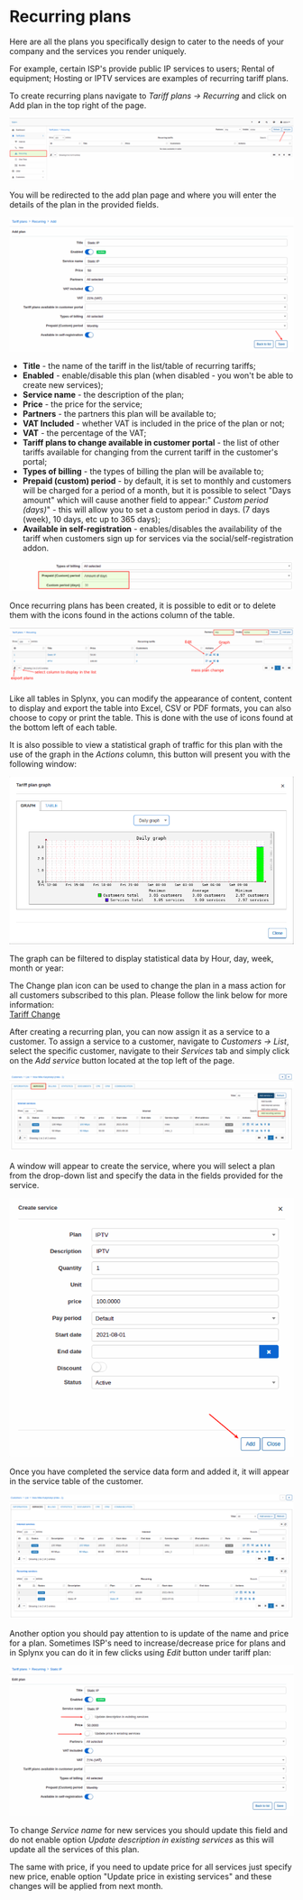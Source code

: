 Recurring plans
============

Here are all the plans you specifically design to cater to the needs of your company and the services you render uniquely.

For example, certain ISP's provide public IP services to users; Rental of equipment; Hosting or IPTV services are examples of recurring tariff plans.

To create recurring plans navigate to _Tariff plans → Recurring_ and click on Add plan in the top right of the page.

![add_plan](add_plan.png)

You will be redirected to the add plan page and where you will enter the details of the plan in the provided fields.

![create_plan](add_plan_1.png)

* **Title** - the name of the tariff in the list/table of recurring tariffs;
* **Enabled** - enable/disable this plan (when disabled - you won't be able to create new services);
* **Service name** - the description of the plan;
* **Price** - the price for the service;
* **Partners** - the partners this plan will be available to;
* **VAT Included** - whether VAT is included in the price of the plan or not;
* **VAT** - the percentage of the VAT;
* **Tariff plans to change available in customer portal** - the list of other tariffs available for changing from the current tariff in the customer's portal;
* **Types of billing** - the types of billing the plan will be available to;
* **Prepaid (custom) period** - by default, it is set to monthly and customers will be charged for a period of a month, but it is possible to select "Days amount" which will cause another field to appear:" _Custom period (days)_" - this will allow you to set a custom period in days. (7 days (week), 10 days, etc up to 365 days);
* **Available in self-registration** - enables/disables the availability of the tariff when customers sign up for services via the social/self-registration addon.

![prepaid_custom.png](days_amount.png)

Once recurring plans has been created, it is possible to edit or to delete them with the icons found in the actions column of the table.

![list](table_view.png)

Like all tables in Splynx, you can modify the appearance of content, content to display and export the table into Excel, CSV or PDF formats, you can also choose to copy or print the table. This is done with the use of icons found at the bottom left of each table.

It is also possible to view a statistical graph of traffic for this plan with the use of the graph in the *Actions* column, this button will present you with the following window:

![graph](graph.png)

The graph can be filtered to display statistical data by Hour, day, week, month or year:

The Change plan icon can be used to change the plan in a mass action for all customers subscribed to this plan. Please follow the link below for more information:<br>
[Tariff Change](configuring_tariff_plans/tariff_change/tariff_change.md)

After creating a recurring plan, you can now assign it as a service to a customer. To assign a service to a customer, navigate to _Customers → List_, select the specific customer, navigate to their _Services_ tab and simply click on the *Add service* button located at the top left of the page.

![add_service.png](add_service_1.png)

A window will appear to create the service, where you will select a plan from the drop-down list and specify the data in the fields provided for the service.

![add_service_2](add_service_2.png)

Once you have completed the service data form and added it, it will appear in the service table of the customer.

![static_ip.png](service_list.png)

Another option you should pay attention to is update of the name and price for a plan. Sometimes ISP's need to increase/decrease price for plans and in Splynx you can do it in few clicks using *Edit* button under tariff plan:

![edit_plan](edit_plan.png)

To change *Service name* for new services you should update this field and do not enable option *Update description in existing services* as this will update all the services of this plan.

The same with price, if you need to update price for all services just specify new price, enable option "Update price in existing services" and these changes will be applied from next month.
